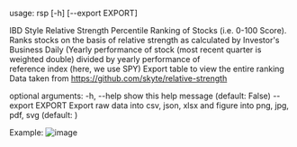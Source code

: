 usage: rsp [-h] [--export EXPORT]

IBD Style Relative Strength Percentile Ranking of Stocks (i.e. 0-100 Score). Ranks stocks on the basis of relative strength as calculated
by Investor's Business Daily (Yearly performance of stock (most recent quarter is weighted double) divided by yearly performance of      
reference index (here, we use SPY) Export table to view the entire ranking Data taken from https://github.com/skyte/relative-strength    

optional arguments:
  -h, --help       show this help message (default: False)
  --export EXPORT  Export raw data into csv, json, xlsx and figure into png, jpg, pdf, svg (default: )

Example:
![image](https://user-images.githubusercontent.com/85685255/185147757-26b7f2f6-9a51-4ed5-832c-bc7a3ba98a89.png)
